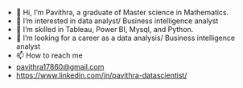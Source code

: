 - 👋 Hi, I’m Pavithra, a graduate of Master science in Mathematics.
- 👀 I’m interested in data analyst/ Business intelligence analyst
- 🌱 I’m skilled in Tableau, Power BI, Mysql, and Python.
- 💞️ I’m looking for a career as a data analysis/ Business intelligence analyst
- 📫 How to reach me
- pavithra17860@gmail.com
- https://www.linkedin.com/in/pavithra-datascientist/ 

<!---
Pavithradatascientist/Pavithradatascientist is a ✨ special ✨ repository because its `README.md` (this file) appears on your GitHub profile.
You can click the Preview link to take a look at your changes.
--->
